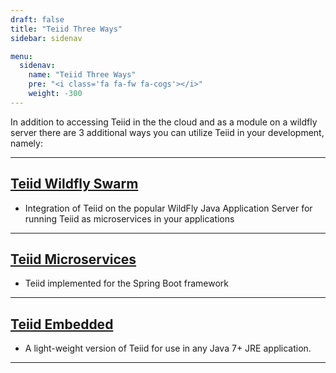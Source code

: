 ```yaml
---
draft: false
title: "Teiid Three Ways"
sidebar: sidenav

menu:
  sidenav:
    name: "Teiid Three Ways"
    pre: "<i class='fa fa-fw fa-cogs'></i>"
    weight: -300
---
```


In addition to accessing Teiid in the the cloud and as a module on a wildfly server there are 3 additional 
ways you can utilize Teiid in your development, namely:

---

## [Teiid Wildfly Swarm](wildfly_swarm)
  - Integration of Teiid on the popular WildFly Java Application Server for running Teiid as microservices in your applications
  
---

## [Teiid Microservices](./microservices)
  - Teiid implemented for the Spring Boot framework

---

## [Teiid Embedded](./embedded)
  - A light-weight version of Teiid for use in any Java 7+ JRE application.
  
---
